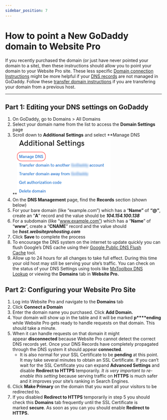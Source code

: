 ```yaml
---
sidebar_position: 7
---
```


# How to point a New GoDaddy domain to Website Pro
If you recently purchased the domain (or just have never pointed your domain to a site), then these instructions should allow you to point your domain to your Website Pro site. These less specific [Domain connection Instructions](./connect-custom-domain.md) might be more helpful if your [DNS records](./what-are-dns-records.md) are not managed in GoDaddy. Follow these [transfer domain instructions](./existing-godaddy-domain.md) if you are transfering your domain from a previous host.

* * *

Part 1: Editing your DNS settings on GoDaddy
--------------------------------------------

1.  On GoDaddy, go to Domains > All Domains
2.  Select your domain name from the list to access the **Domain Settings** page
3.  Scroll down to **Additional Settings** and select **Manage DNS  
    **![Screenshot of the "Additional Settings" with "Manage DNS" circled.](/img/dns-additional-settings.png)
4.  On the **DNS Management** page, find the **Records** section (shown below)
5.  For your bare domain (like “example.com”) which has a “**Name”** of **“@”**, create an “**A**” record and the value should be **_104.154.100.138_**
6.  For a subdomain (like “www.example.com”) which has a “**Name**” of “**www**“, create a “**CNAME**” record and the value should be **_host.websiteprohosting.com_**
7.  Click **Save** to complete the process
8.  To encourage the DNS system on the internet to update quickly you can flush Google’s DNS cache using their [Google Public DNS Flush Cache](https://developers.google.com/speed/public-dns/cache) tool.
9.  Allow up to 24 hours for all changes to take full effect. During this time your old host may still be serving your site’s traffic. You can check on the status of your DNS Settings using tools like [MxToolbox DNS Lookup](https://mxtoolbox.com/DNSLookup.aspx) or viewing the **Domains** tab in **Website Pro.**

Part 2: Configuring your Website Pro Site
-----------------------------------------

1.  Log into Website Pro and navigate to the **Domains** tab
2.  Click **Connect a Domain**
3.  Enter the domain name you purchased. Click **Add Domain.**
4.  Your domain will show up in the table and it will be marked **p****ending** while Website Pro gets ready to handle requests on that domain. This should take a minute.
5.  When it can handle requests on that domain it might appear **disconnected** because Website Pro cannot detect the correct DNS records yet. Once your DNS Records have completely propagated through the DNS system it should appear **connected**.
    *   It is also normal for your SSL Certificate to be **pending** at this point. It may take several minutes to obtain an SSL Certificate. If you can’t wait for the SSL Certificate you can expand **Advanced Settings** and disable **Redirect to HTTPS** temporarily. _It is very important to re-enable this setting_ because serving traffic on **HTTPS** is much safer and it improves your site’s ranking in Search Engines.
6.  Click **Make Primary** on the domain that you want all your visitors to be redirected to.
7.  If you disabled **Redirect to HTTPS** temporarily in step 5 you should check this **Domains** tab frequently until the SSL Certificate is marked **secure**. As soon as you can you should enable **Redirect to HTTPS.**
